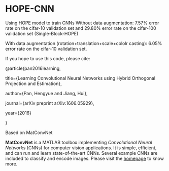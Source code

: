 # HOPE-CNN
Using HOPE model to train CNNs
Without data augmentation: 7.57% error rate on the cifar-10 validation set and 29.80% error rate on the cifar-100 validation set (Single-Block-HOPE)

With data augmentation (rotation+translation+scale+cololr casting): 6.05% error rate on the cifar-10 validation set.

If you hope to use this code, please cite:

@article{pan2016learning,

  title={Learning Convolutional Neural Networks using Hybrid Orthogonal Projection and Estimation},
  
  author={Pan, Hengyue and Jiang, Hui},
  
  journal={arXiv preprint arXiv:1606.05929},
  
  year={2016}
  
  }

Based on MatConvNet

**MatConvNet** is a MATLAB toolbox implementing *Convolutional Neural
Networks* (CNNs) for computer vision applications. It is simple,
efficient, and can run and learn state-of-the-art CNNs. Several
example CNNs are included to classify and encode images. Please visit
the [homepage](http://www.vlfeat.org/matconvnet) to know more.
